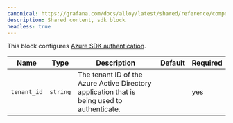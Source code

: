```yaml
---
canonical: https://grafana.com/docs/alloy/latest/shared/reference/components/azuread-sdk-block/
description: Shared content, sdk block
headless: true
---
```


This block configures [Azure SDK authentication][sdk-auth].

| Name        | Type     | Description                                                                                 | Default | Required |
| ----------- | -------- | ------------------------------------------------------------------------------------------- | ------- | -------- |
| `tenant_id` | `string` | The tenant ID of the Azure Active Directory application that is being used to authenticate. |         | yes      |

[sdk-auth]: https://learn.microsoft.com/en-us/azure/developer/go/azure-sdk-authentication
